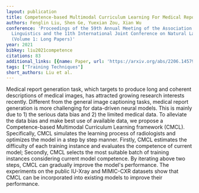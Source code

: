 ```yaml
---
layout: publication
title: Competence-based Multimodal Curriculum Learning For Medical Report Generation
authors: Fenglin Liu, Shen Ge, Yuexian Zou, Xian Wu
conference: 'Proceedings of the 59th Annual Meeting of the Association for Computational
  Linguistics and the 11th International Joint Conference on Natural Language Processing
  (Volume 1: Long Papers)'
year: 2021
bibkey: liu2021competence
citations: 83
additional_links: [{name: Paper, url: 'https://arxiv.org/abs/2206.14579'}]
tags: ["Training Techniques"]
short_authors: Liu et al.
---
```

Medical report generation task, which targets to produce long and coherent
descriptions of medical images, has attracted growing research interests
recently. Different from the general image captioning tasks, medical report
generation is more challenging for data-driven neural models. This is mainly
due to 1) the serious data bias and 2) the limited medical data. To alleviate
the data bias and make best use of available data, we propose a
Competence-based Multimodal Curriculum Learning framework (CMCL). Specifically,
CMCL simulates the learning process of radiologists and optimizes the model in
a step by step manner. Firstly, CMCL estimates the difficulty of each training
instance and evaluates the competence of current model; Secondly, CMCL selects
the most suitable batch of training instances considering current model
competence. By iterating above two steps, CMCL can gradually improve the
model's performance. The experiments on the public IU-Xray and MIMIC-CXR
datasets show that CMCL can be incorporated into existing models to improve
their performance.